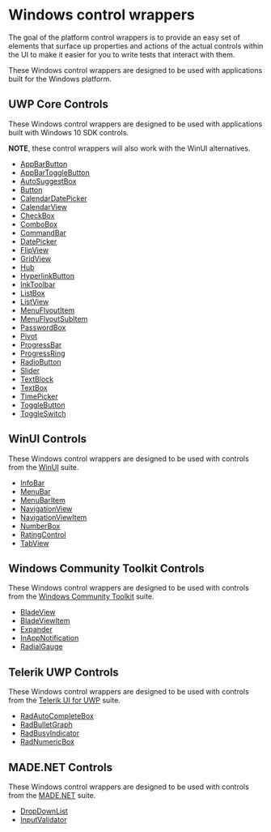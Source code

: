 # Windows control wrappers

The goal of the platform control wrappers is to provide an easy set of elements that surface up properties and actions of the actual controls within the UI to make it easier for you to write tests that interact with them. 

These Windows control wrappers are designed to be used with applications built for the Windows platform.

## UWP Core Controls

These Windows control wrappers are designed to be used with applications built with Windows 10 SDK controls. 

**NOTE**, these control wrappers will also work with the WinUI alternatives. 

- [AppBarButton](../../src/Legerity/Windows/Elements/Core/AppBarButton.cs)
- [AppBarToggleButton](../../src/Legerity/Windows/Elements/Core/AppBarToggleButton.cs)
- [AutoSuggestBox](../../src/Legerity/Windows/Elements/Core/AutoSuggestBox.cs)
- [Button](../../src/Legerity/Windows/Elements/Core/Button.cs)
- [CalendarDatePicker](../../src/Legerity/Windows/Elements/Core/CalendarDatePicker.cs)
- [CalendarView](../../src/Legerity/Windows/Elements/Core/CalendarView.cs)
- [CheckBox](../../src/Legerity/Windows/Elements/Core/CheckBox.cs)
- [ComboBox](../../src/Legerity/Windows/Elements/Core/ComboBox.cs)
- [CommandBar](../../src/Legerity/Windows/Elements/Core/CommandBar.cs)
- [DatePicker](../../src/Legerity/Windows/Elements/Core/DatePicker.cs)
- [FlipView](../../src/Legerity/Windows/Elements/Core/FlipView.cs)
- [GridView](../../src/Legerity/Windows/Elements/Core/GridView.cs)
- [Hub](../../src/Legerity/Windows/Elements/Core/Hub.cs)
- [HyperlinkButton](../../src/Legerity/Windows/Elements/Core/HyperlinkButton.cs)
- [InkToolbar](../../src/Legerity/Windows/Elements/Core/InkToolbar.cs)
- [ListBox](../../src/Legerity/Windows/Elements/Core/ListBox.cs)
- [ListView](../../src/Legerity/Windows/Elements/Core/ListView.cs)
- [MenuFlyoutItem](../../src/Legerity/Windows/Elements/Core/MenuFlyoutItem.cs)
- [MenuFlyoutSubItem](../../src/Legerity/Windows/Elements/Core/MenuFlyoutSubItem.cs)
- [PasswordBox](../../src/Legerity/Windows/Elements/Core/PasswordBox.cs)
- [Pivot](../../src/Legerity/Windows/Elements/Core/Pivot.cs)
- [ProgressBar](../../src/Legerity/Windows/Elements/Core/ProgressBar.cs)
- [ProgressRing](../../src/Legerity/Windows/Elements/Core/ProgressRing.cs)
- [RadioButton](../../src/Legerity/Windows/Elements/Core/RadioButton.cs)
- [Slider](../../src/Legerity/Windows/Elements/Core/Slider.cs)
- [TextBlock](../../src/Legerity/Windows/Elements/Core/TextBlock.cs)
- [TextBox](../../src/Legerity/Windows/Elements/Core/TextBox.cs)
- [TimePicker](../../src/Legerity/Windows/Elements/Core/TimePicker.cs)
- [ToggleButton](../../src/Legerity/Windows/Elements/Core/ToggleButton.cs)
- [ToggleSwitch](../../src/Legerity/Windows/Elements/Core/ToggleSwitch.cs)

## WinUI Controls

These Windows control wrappers are designed to be used with controls from the [WinUI](https://github.com/microsoft/microsoft-ui-xaml) suite.

- [InfoBar](../../src/Legerity.WinUI/InfoBar.cs)
- [MenuBar](../../src/Legerity.WinUI/MenuBar.cs)
- [MenuBarItem](../../src/Legerity.WinUI/MenuBarItem.cs)
- [NavigationView](../../src/Legerity.WinUI/NavigationView.cs)
- [NavigationViewItem](../../src/Legerity.WinUI/NavigationViewItem.cs)
- [NumberBox](../../src/Legerity.WinUI/NumberBox.cs)
- [RatingControl](../../src/Legerity.WinUI/RatingControl.cs)
- [TabView](../../src/Legerity.WinUI/TabView.cs)

## Windows Community Toolkit Controls

These Windows control wrappers are designed to be used with controls from the [Windows Community Toolkit](https://github.com/windows-toolkit/WindowsCommunityToolkit) suite.

- [BladeView](../../src/Legerity.WCT/BladeView.cs)
- [BladeViewItem](../../src/Legerity.WCT/BladeViewItem.cs)
- [Expander](../../src/Legerity.WCT/Expander.cs)
- [InAppNotification](../../src/Legerity.WCT/InAppNotification.cs)
- [RadialGauge](../../src/Legerity.WCT/RadialGauge.cs)

## Telerik UWP Controls

These Windows control wrappers are designed to be used with controls from the [Telerik UI for UWP](https://github.com/telerik/UI-For-UWP) suite.

- [RadAutoCompleteBox](../../src/Legerity.Telerik.Uwp/RadAutoCompleteBox.cs)
- [RadBulletGraph](../../src/Legerity.Telerik.Uwp/RadBulletGraph.cs)
- [RadBusyIndicator](../../src/Legerity.Telerik.Uwp/RadBusyIndicator.cs)
- [RadNumericBox](../../src/Legerity.Telerik.Uwp/RadNumericBox.cs)

## MADE.NET Controls

These Windows control wrappers are designed to be used with controls from the [MADE.NET](https://github.com/MADE-Apps/MADE.NET) suite.

- [DropDownList](../../src/Legerity.MADE/DropDownList.cs)
- [InputValidator](../../src/Legerity.MADE/InputValidator.cs)